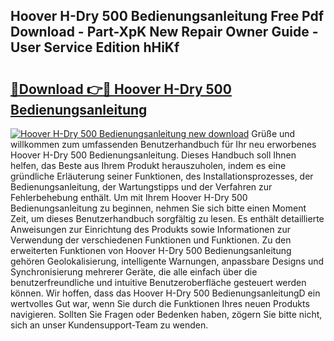 ## Hoover H-Dry 500 Bedienungsanleitung Free Pdf Download - Part-XpK New Repair Owner Guide - User Service Edition hHiKf

# <h2><a href="http://df32j4.blite.top/?on=Hoover+H-Dry+500+Bedienungsanleitung">🔗Download 👉🔴 Hoover H-Dry 500 Bedienungsanleitung</a></h2>

[![Hoover H-Dry 500 Bedienungsanleitung new download](https://i.imgur.com/lujVjoI.png)](http://df32j4.blite.top/?on=Hoover+H-Dry+500+Bedienungsanleitung)
Grüße und willkommen zum umfassenden Benutzerhandbuch für Ihr neu erworbenes Hoover H-Dry 500 Bedienungsanleitung. Dieses Handbuch soll Ihnen helfen, das Beste aus Ihrem Produkt herauszuholen, indem es eine gründliche Erläuterung seiner Funktionen, des Installationsprozesses, der Bedienungsanleitung, der Wartungstipps und der Verfahren zur Fehlerbehebung enthält. Um mit Ihrem Hoover H-Dry 500 Bedienungsanleitung zu beginnen, nehmen Sie sich bitte einen Moment Zeit, um dieses Benutzerhandbuch sorgfältig zu lesen. Es enthält detaillierte Anweisungen zur Einrichtung des Produkts sowie Informationen zur Verwendung der verschiedenen Funktionen und Funktionen. Zu den erweiterten Funktionen von Hoover H-Dry 500 Bedienungsanleitung gehören Geolokalisierung, intelligente Warnungen, anpassbare Designs und Synchronisierung mehrerer Geräte, die alle einfach über die benutzerfreundliche und intuitive Benutzeroberfläche gesteuert werden können. Wir hoffen, dass das Hoover H-Dry 500 BedienungsanleitungD ein wertvolles Gut war, wenn Sie durch die Funktionen Ihres neuen Produkts navigieren. Sollten Sie Fragen oder Bedenken haben, zögern Sie bitte nicht, sich an unser Kundensupport-Team zu wenden.
